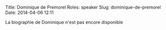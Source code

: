 Title: Dominique de Premorel
Roles: speaker
Slug: dominique-de-premorel
Date: 2014-04-06 12:11


La biographie de Dominique n'est pas encore disponible
